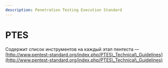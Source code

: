 ```yaml
---
description: Penetration Testing Execution Standard
---
```


# PTES

Содержит список инструментов на каждый этап пентеста — [http://www.pentest-standard.org/index.php/PTES\_Technical\_Guidelines](http://www.pentest-standard.org/index.php/PTES\_Technical\_Guidelines)
